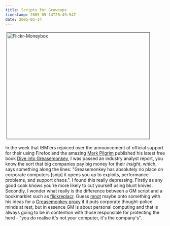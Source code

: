 ```yaml
---
title: Scripts for Grownups
timestamp: 2005-05-14T20:49:54Z
date: 2005-05-14
---
```


<a href='http://www.flickr.com/groups/topic/30755/'><img src="http://blog.whatfettle.com/flickr-moneybox.jpg" height="335" width="450" border="1" hspace="4" vspace="4" alt="Flickr-Moneybox" /></a>
<p>
In the week that IBM'ers rejoiced over the announcement of official support for their using Firefox and the amazing <a href='http://diveintomark.org/'>Mark Pilgrim</a> published his latest free book <a href='http://diveintogreasemonkey.org/'>Dive into Greasemonkey</a>, I was passed an industry analyst report, you know the sort that big companies pay big money for their <i>insight</i>, which, says something along the lines: "Greasemonkey has absolutely no place on corporate  computers [snip] it opens you up to exploits, performance problems, and support chaos.". I found this really depressing. Firstly as any good cook knows you're more likely to cut yourself using blunt knives. Secondly, I wonder what really is the difference between a GM script and a bookmarklet such as <a href="http://www.kokogiak.com/flickreplacr.html">flickreplacr</a>. Guess <a href='http://www.mnot.net/'>mnot</a> maybe onto something with his ideas for a <a href='http://www.mnot.net/blog/2005/05/09/greasemonkey'>Greasemonkey proxy</a> if it puts corporate thought-police minds at rest, but in essence GM is about personal computing and that is always going to be in contention with those responsible for protecting the herd - "you do realise it's not your computer, it's the company's".</p>